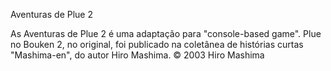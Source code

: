 Aventuras de Plue 2

As Aventuras de Plue 2 é uma adaptação para "console-based game".
Plue no Bouken 2, no original, foi publicado na coletânea de histórias curtas "Mashima-en", do autor Hiro Mashima.
© 2003 Hiro Mashima
